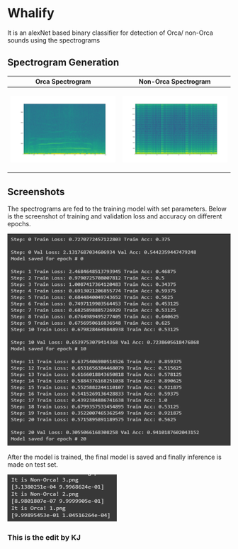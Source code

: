 # Whalify
It is an alexNet based binary classifier for detection of Orca/ non-Orca sounds using the spectrograms

## Spectrogram Generation
Orca Spectrogram    |  Non-Orca Spectrogram       
:-------------------------:|:-------------------------:
&nbsp;&nbsp;&nbsp;&nbsp;&nbsp;&nbsp;![Whalify](dataset/test/1.png?raw=true "Whalify") &nbsp;&nbsp;&nbsp;&nbsp;|&nbsp;&nbsp;&nbsp;![Whalify](dataset/test/3.png?raw=true "Whalify")&nbsp;&nbsp;&nbsp;&nbsp;&nbsp;&nbsp;&nbsp;&nbsp;

## Screenshots

The spectrograms are fed to the training model with set parameters. Below is the screenshot of training and validation loss and accuracy on different epochs.

![alttext](screenshots/train.png?raw=true "train")

After the model is trained, the final model is saved and finally inference is made on test set.

![Testing](screenshots/inference.png?raw=true "test")


### This is the edit by KJ
